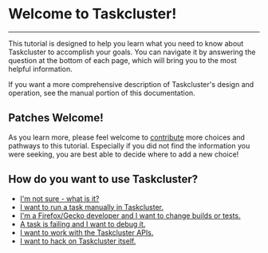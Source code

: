 # Welcome to Taskcluster!

---

This tutorial is designed to help you learn what you need to know about
Taskcluster to accomplish your goals. You can navigate it by answering the
question at the bottom of each page, which will bring you to the most helpful
information.

If you want a more comprehensive description of Taskcluster's design and
operation, see the manual portion of this documentation.

## Patches Welcome!

As you learn more, please feel welcome to [contribute](https://github.com/taskcluster/taskcluster-tools) more choices and pathways to this tutorial.
Especially if you did not find the information you were seeking, you are best able to decide where to add a new choice!

## How do you want to use Taskcluster?

- [I'm not sure - what is it?](what-is-tc)
- [I want to run a task manually in Taskcluster.](hello-world)
- [I'm a Firefox/Gecko developer and I want to change builds or tests.](gecko-tasks)
- [A task is failing and I want to debug it.](debug-task)
- [I want to work with the Taskcluster APIs.](apis)
- [I want to hack on Taskcluster itself.](hack-tc)

